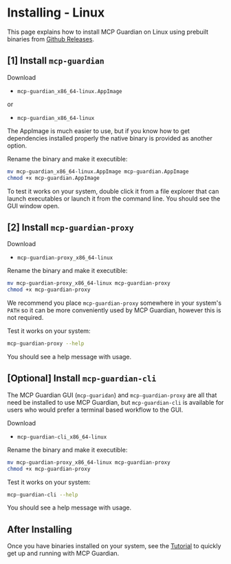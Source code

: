 # Installing - Linux

This page explains how to install MCP Guardian on Linux using prebuilt binaries from [Github Releases](https://github.com/eqtylab/mcp-guardian/releases/latest).

## [1] Install `mcp-guardian`

Download

- `mcp-guardian_x86_64-linux.AppImage`

or

- `mcp-guardian_x86_64-linux`

The AppImage is much easier to use, but if you know how to get dependencies installed properly the native binary is provided as another option.

Rename the binary and make it executible:

```bash
mv mcp-guardian_x86_64-linux.AppImage mcp-guardian.AppImage
chmod +x mcp-guardian.AppImage
```

To test it works on your system, double click it from a file explorer that can launch executables or launch it from the command line. You should see the GUI window open.

## [2] Install `mcp-guardian-proxy`

Download

- `mcp-guardian-proxy_x86_64-linux`

Rename the binary and make it executible:

```bash
mv mcp-guardian-proxy_x86_64-linux mcp-guardian-proxy
chmod +x mcp-guardian-proxy
```

We recommend you place `mcp-guardian-proxy` somewhere in your system's `PATH` so it can be more conveniently used by MCP Guardian, however this is not required.

Test it works on your system:

```bash
mcp-guardian-proxy --help
```

You should see a help message with usage.

## [Optional] Install `mcp-guardian-cli`

The MCP Guardian GUI (`mcp-guaridan`) and `mcp-guardian-proxy` are all that need be installed to use MCP Guardian, but `mcp-guardian-cli` is available for users who would prefer a terminal based workflow to the GUI.

Download

- `mcp-guardian-cli_x86_64-linux`

Rename the binary and make it executible:

```bash
mv mcp-guardian-proxy_x86_64-linux mcp-guardian-proxy
chmod +x mcp-guardian-proxy
```

Test it works on your system:

```bash
mcp-guardian-cli --help
```

You should see a help message with usage.

## After Installing

Once you have binaries installed on your system, see the [Tutorial](../tutorial/index.md) to quickly get up and running with MCP Guardian.
